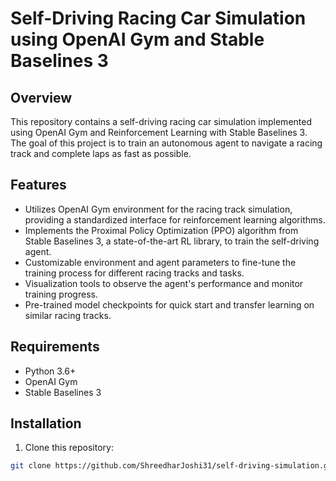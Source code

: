 # Self-Driving Racing Car Simulation using OpenAI Gym and Stable Baselines 3

## Overview

This repository contains a self-driving racing car simulation implemented using OpenAI Gym and Reinforcement Learning with Stable Baselines 3. The goal of this project is to train an autonomous agent to navigate a racing track and complete laps as fast as possible.

## Features

- Utilizes OpenAI Gym environment for the racing track simulation, providing a standardized interface for reinforcement learning algorithms.
- Implements the Proximal Policy Optimization (PPO) algorithm from Stable Baselines 3, a state-of-the-art RL library, to train the self-driving agent.
- Customizable environment and agent parameters to fine-tune the training process for different racing tracks and tasks.
- Visualization tools to observe the agent's performance and monitor training progress.
- Pre-trained model checkpoints for quick start and transfer learning on similar racing tracks.

## Requirements

- Python 3.6+
- OpenAI Gym
- Stable Baselines 3

## Installation

1. Clone this repository:

```bash
git clone https://github.com/ShreedharJoshi31/self-driving-simulation.git
